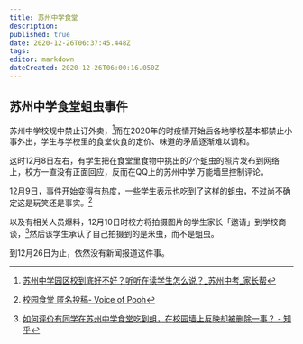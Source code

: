 ```yaml
---
title: 苏州中学食堂
description: 
published: true
date: 2020-12-26T06:37:45.448Z
tags:
editor: markdown
dateCreated: 2020-12-26T06:00:16.050Z
---
```


## 苏州中学食堂蛆虫事件

苏州中学校规中禁止订外卖，[^7616008]而在2020年的时疫情开始后各地学校基本都禁止小事外出，学生与学校里的食堂伙食的定价、味道的矛盾逐渐难以调和。

[^7616008]: [苏州中学园区校到底好不好？听听在读学生怎么说？_苏州中考_家长帮](https://web.archive.org/web/20201226053025/http://www.jzb.com/bbs/thread-7616008-1-1.html)

这时12月8日左右，有学生把在食堂里食物中挑出的7个蛆虫的照片发布到网络上，校方一直没有正面回应，反而在QQ上的苏州中学 万能墙里控制评论。

12月9日，事件开始变得有热度，一些学生表示也吃到了这样的蛆虫，不过尚不确定这是玩笑还是事实。[^51278]

[^51278]: [校园食堂 匿名投稿- Voice of Pooh](https://web.archive.org/web/20201226063221/https://t.me/s/VoiceofPooh/51278)

以及有相关人员爆料，12月10日时校方将拍摄图片的学生家长「邀请」到学校商谈，[^433965406]然后该学生承认了自己拍摄到的是米虫，而不是蛆虫。

[^433965406]: [如何评价有同学在苏州中学食堂吃到蛆，在校园墙上反映却被删除一事？ - 知乎](https://web.archive.org/web/20201226051215/https://www.zhihu.com/question/433965406)

到12月26日为止，依然没有新闻报道这件事。

<!--
最近由于沉迷赛博朋克 2077，以及查资料时遇到了瓶颈，有一段时间没有更新了，实在惭愧。{(>_<)}
实在是敬佩那些新闻、文章、论文写的完备又快速的大佬，总有一天我也希望我能成为那样的人。
最近新开的一个项目，虽然可能只有几分钟的热度，叫做[「遗言 ~Last words~」](https://t.me/Last_words_CCED)，主要收集2000年之后的遗言
这个项目更新得越慢越好，那么日志就这么多吧，今天除了苏州中学食堂的事情我也没有其他的想要表达的了+_+
-->
